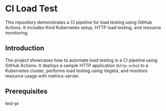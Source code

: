 # CI Load Test

This repository demonstrates a CI pipeline for load testing using GitHub Actions. It includes Kind Kubernetes setup, HTTP load testing, and resource monitoring.

## Introduction

The project showcases how to automate load testing in a CI pipeline using GitHub Actions. It deploys a sample HTTP application (`http-echo`) to a Kubernetes cluster, performs load testing using Vegeta, and monitors resource usage with metrics-server.

## Prerequisites

test-pr
